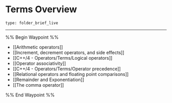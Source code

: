 # Terms Overview
 
```ccard
type: folder_brief_live
```
 
---

%% Begin Waypoint %%
- [[Arithmetic operators]]
- [[Increment, decrement operators, and side effects]]
- [[C++/4 - Operators/Terms/Logical operators]]
- [[Operator associativity]]
- [[C++/4 - Operators/Terms/Operator precedence]]
- [[Relational operators and floating point comparisons]]
- [[Remainder and Exponentiation]]
- [[The comma operator]]

%% End Waypoint %%